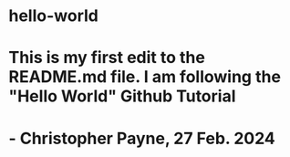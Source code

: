 # hello-world
# This is my first edit to the README.md file. I am following the "Hello World" Github Tutorial
# - Christopher Payne, 27 Feb. 2024

